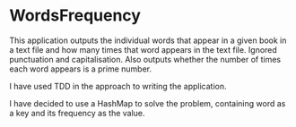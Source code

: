 # WordsFrequency

This application outputs the individual words that appear in a given book in a text file and how many times that word appears in the text file. 
Ignored punctuation and capitalisation.
Also outputs whether the number of times each word appears is a prime number.

I have used TDD in the approach to writing the application.

I have decided to use a HashMap to solve the problem, containing word as a key and its frequency as the value.

